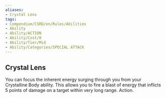 ```yaml
---
aliases:
- Crystal Lens
tags:
- Compendium/CSRD/en/Rules/Abilities
- Ability
- Ability/ACTION
- Ability/Cost/0
- Ability/Tier/Mid
- Ability/Categories/SPECIAL ATTACK
---
```


  
## Crystal Lens  
You can focus the inherent energy surging through you from your Crystalline Body ability. This allows you to fire a blast of energy that inflicts 5 points of damage on a target within very long range. Action. 